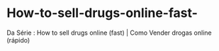 # How-to-sell-drugs-online-fast-
Da Série : How to sell drugs online (fast) | Como Vender drogas online (rápido)
